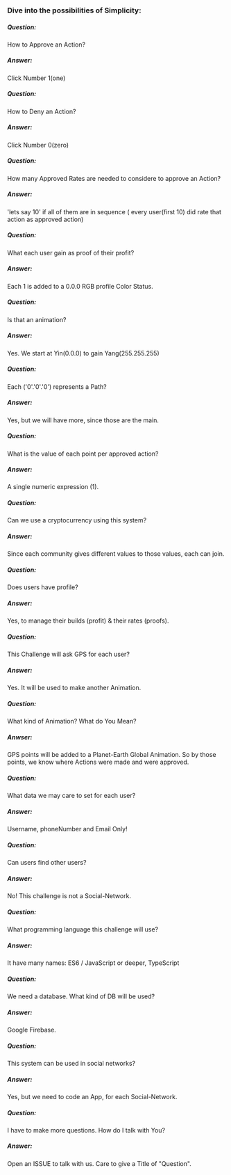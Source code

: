 ### Dive into the possibilities of Simplicity:

##### Question: 

  How to Approve an Action? 

##### Answer: 

  Click Number 1(one)

##### Question: 

  How to Deny an Action? 

##### Answer: 

  Click Number 0(zero)

##### Question: 

  How many Approved Rates are needed to considere to approve an Action? 

##### Answer: 

  'lets say 10' if all of them are in sequence ( every user(first 10) did rate that action as approved action)

##### Question: 

  What each user gain as proof of their profit? 

##### Answer: 

  Each 1 is added to a 0.0.0 RGB profile Color Status.

##### Question: 

  Is that an animation? 

##### Answer: 

  Yes. We start at Yin(0.0.0) to gain Yang(255.255.255)

##### Question: 

  Each ('0'.'0'.'0') represents a Path? 

##### Answer: 

  Yes, but we will have more, since those are the main.

##### Question: 

  What is the value of each point per approved action?

##### Answer: 

  A single numeric expression (1).

##### Question: 

  Can we use a cryptocurrency using this system?

##### Answer: 

  Since each community gives different values to those values, each can join.

##### Question: 

  Does users have profile? 

##### Answer: 

  Yes, to manage their builds (profit) & their rates (proofs). 

##### Question:

  This Challenge will ask GPS for each user?

##### Answer: 
  
  Yes. It will be used to make another Animation.

##### Question:

  What kind of Animation? What do You Mean? 

##### Anwser: 

  GPS points will be added to a Planet-Earth Global Animation.
  So by those points, we know where Actions were made and were approved.

##### Question: 

  What data we may care to set for each user?

##### Answer: 

  Username, phoneNumber and Email Only! 

##### Question: 

  Can users find other users? 

##### Answer: 

  No! This challenge is not a Social-Network.

##### Question: 

  What programming language this challenge will use? 

##### Answer: 

  It have many names: ES6 / JavaScript or deeper, TypeScript

##### Question: 

  We need a database. What kind of DB will be used?

##### Answer: 

  Google Firebase.

##### Question: 

  This system can be used in social networks? 

##### Answer: 

  Yes, but we need to code an App, for each Social-Network.

##### Question: 

  I have to make more questions. How do I talk with You?

##### Answer: 

  Open an ISSUE to talk with us. Care to give a Title of "Question".


